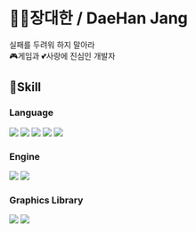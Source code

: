 # 👨‍💻장대한 / DaeHan Jang
실패를 두려워 하지 말아라\
🎮게임과 💕사랑에 진심인 개발자

## 🧰Skill
### Language
<img src="https://img.shields.io/badge/C-A8B9CC?style=flat-square&logo=c&logoColor=white"/> <img src="https://img.shields.io/badge/C++-00599C?style=flat-square&logo=cplusplus&logoColor=white"/> <img src="https://img.shields.io/badge/C%23-7033FD?logo=Csharp&style=flat-square&logo=csharp&logoColor=white"/> <img src="https://img.shields.io/badge/HTML5-E34F26?logo=Csharp&style=flat-square&logo=html&logoColor=white"/> <img src="https://img.shields.io/badge/CSS3-1572B6?logo=css&style=flat-square&logo=HTML&logoColor=white"/>
### Engine
<img src="https://img.shields.io/badge/Unity-999999?style=flat-square&logo=Unity&logoColor=white"/> <img src="https://img.shields.io/badge/Unreal-0E1128?style=flat-square&logo=UnrealEngine&logoColor=white"/>
### Graphics Library
<img src="https://img.shields.io/badge/DirectX-7ED321?logo=Csharp&style=flat-square&logo=csharp&logoColor=white"/> <img src="https://img.shields.io/badge/SDL-117ACA?logo=Csharp&style=flat-square&logo=csharp&logoColor=white"/>



<!--
**DaeHanJang/DaeHanJang** is a ✨ _special_ ✨ repository because its `README.md` (this file) appears on your GitHub profile.

Here are some ideas to get you started:

- 🔭 I’m currently working on ...
- 🌱 I’m currently learning ...
- 👯 I’m looking to collaborate on ...
- 🤔 I’m looking for help with ...
- 💬 Ask me about ...
- 📫 How to reach me: ...
- 😄 Pronouns: ...
- ⚡ Fun fact: ...
-->
